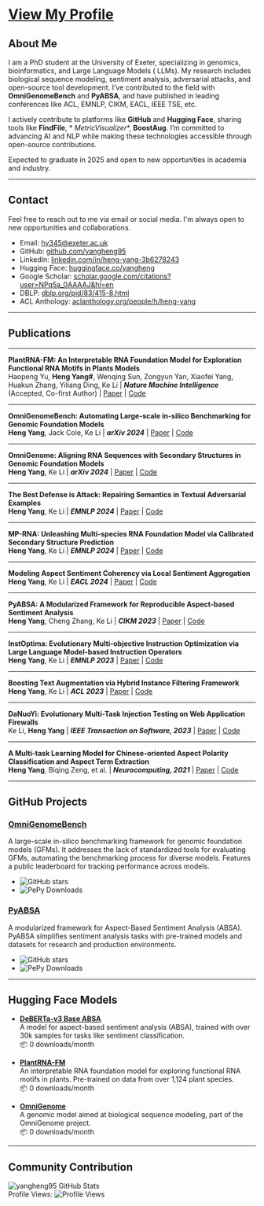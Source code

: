 # [View My Profile](https://yangheng95.github.io/)

## About Me

I am a PhD student at the University of Exeter, specializing in genomics, bioinformatics, and Large Language Models (
LLMs). My research includes biological sequence modeling, sentiment analysis, adversarial attacks, and open-source tool
development. I’ve contributed to the field with **OmniGenomeBench** and **PyABSA**, and have published in leading
conferences like ACL, EMNLP, CIKM, EACL, IEEE TSE, etc.

I actively contribute to platforms like **GitHub** and **Hugging Face**, sharing tools like **FindFile**, *
*MetricVisualizer**, **BoostAug**. I’m committed to advancing AI and NLP while making these technologies accessible
through open-source contributions.

Expected to graduate in 2025 and open to new opportunities in academia and industry.

---

## Contact

Feel free to reach out to me via email or social media. I'm always open to new opportunities and collaborations.

- Email: [hy345@exeter.ac.uk](mailto:hy345@exeter.ac.uk)
- GitHub: [github.com/yangheng95](https://github.com/yangheng95)
- LinkedIn: [linkedin.com/in/heng-yang-3b6278243](https://www.linkedin.com/in/heng-yang-3b6278243)
- Hugging Face: [huggingface.co/yangheng](https://huggingface.co/yangheng)
- Google
  Scholar: [scholar.google.com/citations?user=NPq5a_0AAAAJ&hl=en](https://scholar.google.com/citations?user=NPq5a_0AAAAJ&hl=en)
- DBLP: [dblp.org/pid/83/415-8.html](https://dblp.org/pid/83/415-8.html)
- ACL Anthology: [aclanthology.org/people/h/heng-yang](https://aclanthology.org/people/h/heng-yang)

---

## Publications

---

**PlantRNA-FM: An Interpretable RNA Foundation Model for Exploration Functional RNA Motifs in Plants Models**  
Haopeng Yu, **Heng Yang#**, Wenqing Sun, Zongyun Yan, Xiaofei Yang, Huakun Zhang, Yiliang Ding, Ke Li | ***Nature Machine Intelligence*** (Accepted, Co-first Author) | [Paper](https://www.biorxiv.org/content/10.1101/2024.06.24.600509v2) | [Code](https://huggingface.co/yangheng/PlantRNA-FM)

---

**OmniGenomeBench: Automating Large-scale in-silico Benchmarking for Genomic Foundation Models**  
**Heng Yang**, Jack Cole, Ke Li | ***arXiv 2024*** | [Paper](https://arxiv.org/abs/2410.01784) | [Code](https://github.com/yangheng95/OmniGenomeBench)

---

**OmniGenome: Aligning RNA Sequences with Secondary Structures in Genomic Foundation Models**  
**Heng Yang**, Ke Li | ***arXiv 2024*** | [Paper](https://arxiv.org/abs/2407.11242) | [Code](https://github.com/yangheng95/OmniGenome)

---

**The Best Defense is Attack: Repairing Semantics in Textual Adversarial Examples**  
**Heng Yang**, Ke Li | ***EMNLP 2024*** | [Paper](https://openreview.net/forum?id=gLcpCzxoiM) | [Code](https://github.com/yangheng95/PyABSA/tree/v2/examples-v2/text_adversarial_defense)

---

**MP-RNA: Unleashing Multi-species RNA Foundation Model via Calibrated Secondary Structure Prediction**  
**Heng Yang**, Ke Li | ***EMNLP 2024*** | [Paper](https://openreview.net/forum?id=2ewzfedbQv) | [Code](https://github.com/yangheng95/OmniGenomeBench)

---

**Modeling Aspect Sentiment Coherency via Local Sentiment Aggregation**  
**Heng Yang**, Ke Li | ***EACL 2024*** | [Paper](https://aclanthology.org/2024.findings-eacl.13) | [Code](https://github.com/yangheng95/PyABSA/tree/v2/examples-v2/aspect_polarity_classification)

---

**PyABSA: A Modularized Framework for Reproducible Aspect-based Sentiment Analysis**  
**Heng Yang**, Cheng Zhang, Ke Li | ***CIKM 2023*** | [Paper](https://dl.acm.org/doi/abs/10.1145/3583780.3614752) | [Code](https://github.com/yangheng95/PyABSA)

---

**InstOptima: Evolutionary Multi-objective Instruction Optimization via Large Language Model-based Instruction Operators**  
**Heng Yang**, Ke Li | ***EMNLP 2023*** | [Paper](https://aclanthology.org/2023.findings-emnlp.907) | [Code](https://github.com/yangheng95/InstOptima)

---

**Boosting Text Augmentation via Hybrid Instance Filtering Framework**  
**Heng Yang**, Ke Li | ***ACL 2023*** | [Paper](https://aclanthology.org/2023.findings-acl.105) | [Code](https://github.com/yangheng95/BoostTextAugmentation)

---

**DaNuoYi: Evolutionary Multi-Task Injection Testing on Web Application Firewalls**  
Ke Li, **Heng Yang** | ***IEEE Transaction on Software, 2023*** | [Paper](https://ieeexplore.ieee.org/document/10372386) | [Code](https://github.com/yangheng95/DaNuoYi)

---

**A Multi-task Learning Model for Chinese-oriented Aspect Polarity Classification and Aspect Term Extraction**  
**Heng Yang**, Biqing Zeng, et al. | ***Neurocomputing, 2021*** | [Paper](https://www.sciencedirect.com/science/article/abs/pii/S0925231220312534) | [Code](https://github.com/yangheng95/PyABSA/tree/v2/examples-v2/aspect_term_extraction)

---

## GitHub Projects

### [OmniGenomeBench](https://github.com/yangheng95/OmniGenomeBench)

A large-scale in-silico benchmarking framework for genomic foundation models (GFMs). It addresses the lack of
standardized tools for evaluating GFMs, automating the benchmarking process for diverse models. Features a public
leaderboard for tracking performance across models.

- ![GitHub stars](https://img.shields.io/github/stars/yangheng95/OmniGenomeBench?style=social)
- ![PePy Downloads](https://pepy.tech/badge/omnigenome)

### [PyABSA](https://github.com/yangheng95/PyABSA)

A modularized framework for Aspect-Based Sentiment Analysis (ABSA). PyABSA simplifies sentiment analysis tasks with
pre-trained models and datasets for research and production environments.

- ![GitHub stars](https://img.shields.io/github/stars/yangheng95/PyABSA?style=social)
- ![PePy Downloads](https://pepy.tech/badge/pyabsa)

---

## Hugging Face Models

- **[DeBERTa-v3 Base ABSA](https://huggingface.co/yangheng/deberta-v3-base-absa-v1.1)**  
  A model for aspect-based sentiment analysis (ABSA), trained with over 30k samples for tasks like sentiment
  classification.  
  📦 0 downloads/month

- **[PlantRNA-FM](https://huggingface.co/yangheng/PlantRNA-FM)**  
  An interpretable RNA foundation model for exploring functional RNA motifs in plants. Pre-trained on data from over
  1,124 plant species.  
  📦 0 downloads/month

- **[OmniGenome](https://huggingface.co/yangheng/OmniGenome-52M)**  
  A genomic model aimed at biological sequence modeling, part of the OmniGenome project.  
  📦 0 downloads/month

---

## Community Contribution

![yangheng95 GitHub Stats](https://github-readme-stats.vercel.app/api?username=yangheng95&show_icons=true)  
Profile Views: ![Profile Views](https://komarev.com/ghpvc/?username=yangheng95)
